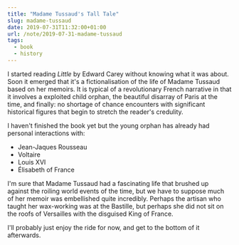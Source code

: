```yaml
---
title: "Madame Tussaud's Tall Tale"
slug: madame-tussaud
date: 2019-07-31T11:32:00+01:00
url: /note/2019-07-31-madame-tussaud
tags:
  - book
  - history
---
```


I started reading _Little_ by Edward Carey without knowing what it was about. Soon it emerged that it's a fictionalisation of the life of Madame Tussaud based on her memoirs. It is typical of a revolutionary French narrative in that it involves a exploited child orphan, the beautiful disarray of Paris at the time, and finally: no shortage of chance encounters with significant historical figures that begin to stretch the reader's credulity.

I haven't finished the book yet but the young orphan has already had personal interactions with:

- Jean-Jaques Rousseau
- Voltaire
- Louis XVI
- Élisabeth of France

I'm sure that Madame Tussaud had a fascinating life that brushed up against the roiling world events of the time, but we have to suppose much of her memoir was embellished quite incredibly. Perhaps the artisan who taught her wax-working was at the Bastille, but perhaps she did not sit on the roofs of Versailles with the disguised King of France.

I'll probably just enjoy the ride for now, and get to the bottom of it afterwards.
